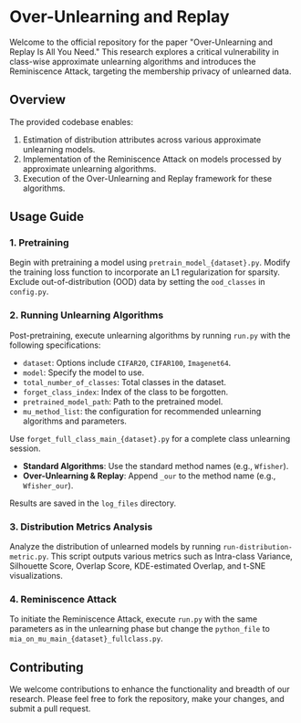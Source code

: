 # Over-Unlearning and Replay

Welcome to the official repository for the paper "Over-Unlearning and Replay Is All You Need." This research explores a critical vulnerability in class-wise approximate unlearning algorithms and introduces the Reminiscence Attack, targeting the membership privacy of unlearned data.

## Overview

The provided codebase enables:

1. Estimation of distribution attributes across various approximate unlearning models.
2. Implementation of the Reminiscence Attack on models processed by approximate unlearning algorithms.
3. Execution of the Over-Unlearning and Replay framework for these algorithms.

## Usage Guide

### 1. Pretraining

Begin with pretraining a model using `pretrain_model_{dataset}.py`. Modify the training loss function to incorporate an L1 regularization for sparsity. Exclude out-of-distribution (OOD) data by setting the `ood_classes` in `config.py`.

### 2. Running Unlearning Algorithms

Post-pretraining, execute unlearning algorithms by running `run.py` with the following specifications:

- `dataset`: Options include `CIFAR20`, `CIFAR100`, `Imagenet64`.
- `model`: Specify the model to use.
- `total_number_of_classes`: Total classes in the dataset.
- `forget_class_index`: Index of the class to be forgotten.
- `pretrained_model_path`: Path to the pretrained model.
- `mu_method_list`: the configuration for recommended unlearning algorithms and parameters.

Use `forget_full_class_main_{dataset}.py` for a complete class unlearning session.

- **Standard Algorithms**: Use the standard method names (e.g., `Wfisher`).
- **Over-Unlearning & Replay**: Append `_our` to the method name (e.g., `Wfisher_our`).

Results are saved in the `log_files` directory.

### 3. Distribution Metrics Analysis

Analyze the distribution of unlearned models by running `run-distribution-metric.py`. This script outputs various metrics such as Intra-class Variance, Silhouette Score, Overlap Score, KDE-estimated Overlap, and t-SNE visualizations.

### 4. Reminiscence Attack

To initiate the Reminiscence Attack, execute `run.py` with the same parameters as in the unlearning phase but change the `python_file` to `mia_on_mu_main_{dataset}_fullclass.py`.

## Contributing

We welcome contributions to enhance the functionality and breadth of our research. Please feel free to fork the repository, make your changes, and submit a pull request.






